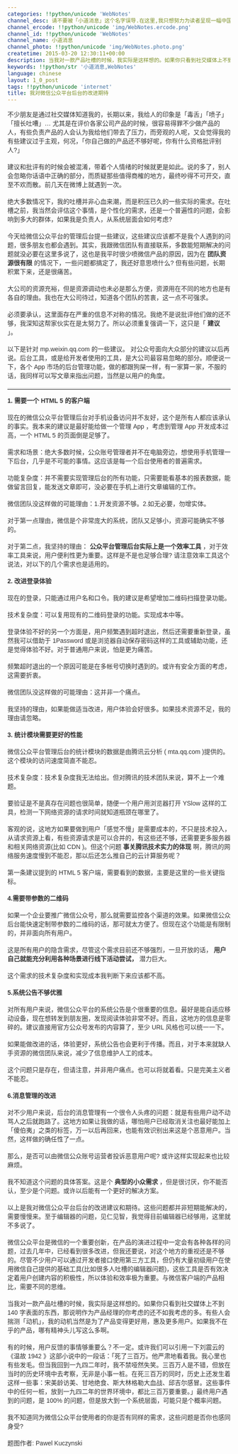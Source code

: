 ```yaml
---
categories: !!python/unicode 'WebNotes'
channel_desc: 请不要被「小道消息」这个名字误导.在这里,我只想努力为读者呈现一幅中国互联网的清明上河图.
channel_ercode: !!python/unicode 'img/WebNotes.ercode.png'
channel_id: !!python/unicode 'WebNotes'
channel_name: 小道消息
channel_photo: !!python/unicode 'img/WebNotes.photo.png'
createtime: 2015-03-20 12:30:11+00:00
description: 当我对一款产品吐槽的时候，我实际是这样想的。如果你只看到社交媒体上不到 140 字表面的东西，那说明作为产品经理的你考虑的还不如我考虑的多。
keywords: !!python/str '小道消息,WebNotes'
language: chinese
layout: 1_0_post
tags: !!python/unicode 'internet'
title: 我对微信公众平台后台的改进期待
---
```

<div class="rich_media_content" id="js_content">
<p style="font-family: Avenir, sans-serif; border: 0px; margin-top: 12px; margin-bottom: 18px; padding: 0px; outline: 0px; color: rgb(51, 51, 51); white-space: normal;">
         不少朋友是通过社交媒体知道我的，长期以来，我给人的印象是「毒舌」「喷子」「擅长吐嘈」… 尤其是在评价各家公司产品的时候，很容易得罪不少做产品的人，有些负责产品的人会认为我给他们带去了压力，而旁观的人呢，又会觉得我的有些建议过于主观，何况，「你自己做的产品还不够好呢，你有什么资格批评别人?」
        </p>
<p style="font-family: Avenir, sans-serif; border: 0px; margin-top: 12px; margin-bottom: 18px; padding: 0px; outline: 0px; color: rgb(51, 51, 51); white-space: normal;">
         建议和批评有的时候会被混淆，带着个人情绪的时候就更是如此。说的多了，别人会忽略你话语中正确的部分，而质疑那些值得商榷的地方，最终吵得不可开交，直至不欢而散。前几天在微博上就遇到一次。
        </p>
<p style="font-family: Avenir, sans-serif; border: 0px; margin-top: 12px; margin-bottom: 18px; padding: 0px; outline: 0px; color: rgb(51, 51, 51); white-space: normal;">
         绝大多数情况下，我的吐槽并非心血来潮，而是积压已久的一些实际的需求。在吐槽之前，我当然会评估这个事情，是个性化的需求，还是一个普遍性的问题，会影响到多大的群体，如果我是负责人，从系统层面会如何考虑?
        </p>
<p style="font-family: Avenir, sans-serif; border: 0px; margin-top: 12px; margin-bottom: 18px; padding: 0px; outline: 0px; color: rgb(51, 51, 51); white-space: normal;">
         今天给微信公众平台的管理后台提一些建议，这些建议应该都不是我个人遇到的问题，很多朋友也都会遇到。其实，我跟微信团队有直接联系，多数能短期解决的问题就没必要在这里多说了，这也是我平时很少喷微信产品的原因，因为在
         <strong>
          团队资源很有限
         </strong>
         的情况下，一些问题都搞定了，我还好意思喷什么?  但有些问题，长期积累下来，还是很痛苦。
        </p>
<p style="font-family: Avenir, sans-serif; border: 0px; margin-top: 12px; margin-bottom: 18px; padding: 0px; outline: 0px; color: rgb(51, 51, 51); white-space: normal;">
         大公司的资源充裕，但是资源调动也未必是那么方便，资源用在不同的地方也是有各自的理由。我也在大公司待过，知道各个团队的苦衷，这一点不可强求。
        </p>
<p style="font-family: Avenir, sans-serif; border: 0px; margin-top: 12px; margin-bottom: 18px; padding: 0px; outline: 0px; color: rgb(51, 51, 51); white-space: normal;">
<span style="color: rgb(51, 51, 51); font-family: Avenir, sans-serif;">
          必须要承认，这里面存在严重的信息不对称的情况。我绝不是说批评他们做的还不够，我深知这帮家伙实在是太努力了。所以必须重复强调一下，这只是「
          <strong>
           建议
          </strong>
          」。
         </span>
</p>
<p style="font-family: Avenir, sans-serif; border: 0px; margin-top: 12px; margin-bottom: 18px; padding: 0px; outline: 0px; color: rgb(51, 51, 51); white-space: normal;">
         以下是针对 mp.weixin.qq.com 的一些建议。
         <span style="color: rgb(51, 51, 51); font-family: Avenir, sans-serif;">
          对公众号面向大众部分的建议以后再说。后台工具，或是给开发者使用的工具，是大公司最容易忽略的部分。顺便说一下，各个 App 市场的后台管理功能，做的都跟狗屎一样，有一家算一家，不服的话，我同样可以写文章来指出问题，当然是以用户的角度。
         </span>
</p>
<hr style="font-family: Avenir, sans-serif; border-right-width: 0px; border-bottom-width: 0px; border-left-width: 0px; border-top-style: solid; border-top-color: rgb(234, 234, 234); height: 1px; margin: 1em 0px; padding: 0px; color: rgb(51, 51, 51); white-space: normal;"/>
<p style="font-family: Avenir, sans-serif; border: 0px; margin-top: 12px; margin-bottom: 18px; padding: 0px; outline: 0px; color: rgb(51, 51, 51); white-space: normal;">
<strong>
          1. 需要一个 HTML 5 的客户端
         </strong>
</p>
<p style="font-family: Avenir, sans-serif; border: 0px; margin-top: 12px; margin-bottom: 18px; padding: 0px; outline: 0px; color: rgb(51, 51, 51); white-space: normal;">
         现在的微信公众平台管理后台对手机设备访问并不友好，这个是所有人都应该承认的事实。我本来的建议是最好能给做一个管理 App ，考虑到管理 App 开发成本过高，一个 HTML 5 的页面倒是足够了。
        </p>
<p style="font-family: Avenir, sans-serif; border: 0px; margin-top: 12px; margin-bottom: 18px; padding: 0px; outline: 0px; color: rgb(51, 51, 51); white-space: normal;">
         需求和场景：绝大多数时候，公众账号管理者并不在电脑旁边，想使用手机管理一下后台，几乎是不可能的事情。这应该是每一个后台使用者的普遍需求。
        </p>
<p style="font-family: Avenir, sans-serif; border: 0px; margin-top: 12px; margin-bottom: 18px; padding: 0px; outline: 0px; color: rgb(51, 51, 51); white-space: normal;">
         功能复杂度：并不需要实现管理后台的所有功能，只需要能看基本的报表数据，能做留言回复，能发送文章即可，没必要在手机上进行文章编辑的工作。
        </p>
<p style="font-family: Avenir, sans-serif; border: 0px; margin-top: 12px; margin-bottom: 18px; padding: 0px; outline: 0px; color: rgb(51, 51, 51); white-space: normal;">
         微信团队没这样做的可能理由：1.开发资源不够。2.如无必要，勿增实体。
        </p>
<p style="font-family: Avenir, sans-serif; border: 0px; margin-top: 12px; margin-bottom: 18px; padding: 0px; outline: 0px; color: rgb(51, 51, 51); white-space: normal;">
         对于第一点理由，微信是个非常庞大的系统，团队又足够小，资源可能确实不够的。
        </p>
<p style="font-family: Avenir, sans-serif; border: 0px; margin-top: 12px; margin-bottom: 18px; padding: 0px; outline: 0px; color: rgb(51, 51, 51); white-space: normal;">
         对于第二点，我坚持的理由：
         <strong>
          公众平台管理后台实际上是一个效率工具
         </strong>
         ，对于效率工具来说，用户便利性更为重要。这样是不是也足够合理? 请注意效率工具这个说法，对以下的几个需求也是适用的。
        </p>
<p style="font-family: Avenir, sans-serif; border: 0px; margin-top: 12px; margin-bottom: 18px; padding: 0px; outline: 0px; color: rgb(51, 51, 51); white-space: normal;">
<strong>
          2. 改进登录体验
         </strong>
</p>
<p style="font-family: Avenir, sans-serif; border: 0px; margin-top: 12px; margin-bottom: 18px; padding: 0px; outline: 0px; color: rgb(51, 51, 51); white-space: normal;">
         现在的登录，只能通过用户名和口令。我的建议是希望增加二维码扫描登录功能。
        </p>
<p style="font-family: Avenir, sans-serif; border: 0px; margin-top: 12px; margin-bottom: 18px; padding: 0px; outline: 0px; color: rgb(51, 51, 51); white-space: normal;">
         技术复杂度：可以复用现有的二维码登录的功能。实现成本中等。
        </p>
<p style="font-family: Avenir, sans-serif; border: 0px; margin-top: 12px; margin-bottom: 18px; padding: 0px; outline: 0px; color: rgb(51, 51, 51); white-space: normal;">
         登录体验不好的另一个方面是，用户频繁遇到超时退出，然后还需要重新登录，虽然我可以借助于 1Password 或是浏览器自动保存密码这样的工具或辅助功能，还是觉得体验不好。对于普通用户来说，怕是更为痛苦。
        </p>
<p style="font-family: Avenir, sans-serif; border: 0px; margin-top: 12px; margin-bottom: 18px; padding: 0px; outline: 0px; color: rgb(51, 51, 51); white-space: normal;">
         频繁超时退出的一个原因可能是在多帐号切换时遇到的。或许有安全方面的考虑，这需要折衷。
        </p>
<p style="font-family: Avenir, sans-serif; border: 0px; margin-top: 12px; margin-bottom: 18px; padding: 0px; outline: 0px; color: rgb(51, 51, 51); white-space: normal;">
         微信团队没这样做的可能理由：这并非一个痛点。
        </p>
<p style="font-family: Avenir, sans-serif; border: 0px; margin-top: 12px; margin-bottom: 18px; padding: 0px; outline: 0px; color: rgb(51, 51, 51); white-space: normal;">
         我坚持的理由，如果能做适当改进，用户体验会好很多。如果技术资源不足，我的理由请忽略。
        </p>
<p style="font-family: Avenir, sans-serif; border: 0px; margin-top: 12px; margin-bottom: 18px; padding: 0px; outline: 0px; color: rgb(51, 51, 51); white-space: normal;">
<strong>
          3. 统计模块需要更好的性能
         </strong>
</p>
<p style="font-family: Avenir, sans-serif; border: 0px; margin-top: 12px; margin-bottom: 18px; padding: 0px; outline: 0px; color: rgb(51, 51, 51); white-space: normal;">
         微信公众平台管理后台的统计模块的数据是由腾讯云分析 ( mta.qq.com )提供的。这个模块的访问速度简直不能忍。
        </p>
<p style="font-family: Avenir, sans-serif; border: 0px; margin-top: 12px; margin-bottom: 18px; padding: 0px; outline: 0px; color: rgb(51, 51, 51); white-space: normal;">
         技术复杂度：技术复杂度我无法给出。但对腾讯的技术团队来说，算不上一个难题。
        </p>
<p style="font-family: Avenir, sans-serif; border: 0px; margin-top: 12px; margin-bottom: 18px; padding: 0px; outline: 0px; color: rgb(51, 51, 51); white-space: normal;">
         要验证是不是真存在问题也很简单，随便一个用户用浏览器打开 YSlow 这样的工具，检测一下网络资源的请求时间就知道瓶颈在哪里了。
        </p>
<p style="font-family: Avenir, sans-serif; border: 0px; margin-top: 12px; margin-bottom: 18px; padding: 0px; outline: 0px; color: rgb(51, 51, 51); white-space: normal;">
         客观的说，这地方如果要做到用户「感觉不慢」是需要成本的，不只是技术投入，从请求资源上看，有些资源请求是可以合并的，有这些还不够，还需要更多服务器和相关网络资源(比如 CDN )。但这个问题
         <strong>
          事关腾讯技术实力的体现
         </strong>
         啊，腾讯的网络服务速度慢到不能忍，那以后还怎么推自己的云计算服务呢？
        </p>
<p style="font-family: Avenir, sans-serif; border: 0px; margin-top: 12px; margin-bottom: 18px; padding: 0px; outline: 0px; color: rgb(51, 51, 51); white-space: normal;">
         第一条建议提到的 HTML 5 客户端，需要看到的数据，主要是这里的一些关键指标。
        </p>
<p style="font-family: Avenir, sans-serif; border: 0px; margin-top: 12px; margin-bottom: 18px; padding: 0px; outline: 0px; color: rgb(51, 51, 51); white-space: normal;">
<strong>
          4.需要带参数的二维码
         </strong>
</p>
<p style="font-family: Avenir, sans-serif; border: 0px; margin-top: 12px; margin-bottom: 18px; padding: 0px; outline: 0px; color: rgb(51, 51, 51); white-space: normal;">
         如果一个企业要推广微信公众号，那么就需要监控各个渠道的效果。如果微信公众后台能快速定制带参数的二维码的话，那可就太方便了。但现在这个功能是有限制的，并非面向所有用户。
        </p>
<p style="font-family: Avenir, sans-serif; border: 0px; margin-top: 12px; margin-bottom: 18px; padding: 0px; outline: 0px; color: rgb(51, 51, 51); white-space: normal;">
         这是所有用户的隐含需求，尽管这个需求目前还不够强烈，一旦开放的话，
         <strong>
          用户自己就能充分利用各种场景进行线下活动尝试，
         </strong>
         潜力巨大。
        </p>
<p style="font-family: Avenir, sans-serif; border: 0px; margin-top: 12px; margin-bottom: 18px; padding: 0px; outline: 0px; color: rgb(51, 51, 51); white-space: normal;">
         这个需求的技术复杂度和实现成本我判断下来应该都不高。
        </p>
<p style="font-family: Avenir, sans-serif; border: 0px; margin-top: 12px; margin-bottom: 18px; padding: 0px; outline: 0px; color: rgb(51, 51, 51); white-space: normal;">
<strong>
          5.系统公告不够优雅
         </strong>
</p>
<p style="font-family: Avenir, sans-serif; border: 0px; margin-top: 12px; margin-bottom: 18px; padding: 0px; outline: 0px; color: rgb(51, 51, 51); white-space: normal;">
         对所有用户来说，微信公众平台的系统公告是个很重要的信息。最好是能自适应移动设备，现在想转发到朋友圈，发现阅读体验非常不好。而且，这地方的信息是零碎的。建议直接用官方公众号发布的内容算了，至少 URL 风格也可以统一一下。
        </p>
<p style="font-family: Avenir, sans-serif; border: 0px; margin-top: 12px; margin-bottom: 18px; padding: 0px; outline: 0px; color: rgb(51, 51, 51); white-space: normal;">
         如果能做改进的话，体验更好，系统公告也会更利于传播。而且，对于本来就缺人手资源的微信团队来说，减少了信息维护人工的成本。
        </p>
<p style="font-family: Avenir, sans-serif; border: 0px; margin-top: 12px; margin-bottom: 18px; padding: 0px; outline: 0px; color: rgb(51, 51, 51); white-space: normal;">
         这个问题只是存在，但请注意，并非用户痛点。也可以将就着看。只是完美主义者不能忍。
        </p>
<p style="font-family: Avenir, sans-serif; border: 0px; margin-top: 12px; margin-bottom: 18px; padding: 0px; outline: 0px; color: rgb(51, 51, 51); white-space: normal;">
<strong>
          6.消息管理的改进
         </strong>
</p>
<p style="font-family: Avenir, sans-serif; border: 0px; margin-top: 12px; margin-bottom: 18px; padding: 0px; outline: 0px; color: rgb(51, 51, 51); white-space: normal;">
         对不少用户来说，后台的消息管理有一个很令人头疼的问题：就是有些用户动不动骂人之后就跑路了。这地方如果让我做的话，哪怕用户已经取消关注也最好能加上「傻伯夷」之类的标签，万一以后再回来，也能有效识别出来这是个恶意用户。当然，这样做的确任性了一点。
        </p>
<p style="font-family: Avenir, sans-serif; border: 0px; margin-top: 12px; margin-bottom: 18px; padding: 0px; outline: 0px; color: rgb(51, 51, 51); white-space: normal;">
         那么，是否可以由微信公众账号运营者投诉恶意用户呢? 或许这样实现起来也比较麻烦。
        </p>
<p style="font-family: Avenir, sans-serif; border: 0px; margin-top: 12px; margin-bottom: 18px; padding: 0px; outline: 0px; color: rgb(51, 51, 51); white-space: normal;">
         我不知道这个问题的具体答案。这是个
         <strong>
          典型的小众需求
         </strong>
         ，但是很讨厌，你不能否认，至少是个问题。或许以后能有一个更好的解决方案。
        </p>
<p style="font-family: Avenir, sans-serif; border: 0px; margin-top: 12px; margin-bottom: 18px; padding: 0px; outline: 0px; color: rgb(51, 51, 51); white-space: normal;">
         以上是我对微信公众平台后台的改进建议和期待。这些问题都并非短期能解决的，需要慢慢来。至于编辑器的问题，见仁见智，我觉得目前编辑器已经够用，这里就不多说了。
        </p>
<p style="font-family: Avenir, sans-serif; border: 0px; margin-top: 12px; margin-bottom: 18px; padding: 0px; outline: 0px; color: rgb(51, 51, 51); white-space: normal;">
         微信公众平台是微信的一个重要创新，在产品的演进过程中一定会有各种各样的问题，过去几年中，已经看到很多改进，但我还要说，对这个地方的重视还是不够的。尽管不少用户可以通过开发者接口使用第三方工具，但仍有大量初级用户在使用微信自己提供的基础工具(比如很多人吐槽的编辑器问题)，这些工具是否有效决定着用户创建内容的积极性，所以体验和效率极为重要。与微信客户端的产品相比，需要不同的思维。
        </p>
<p style="font-family: Avenir, sans-serif; border: 0px; margin-top: 12px; margin-bottom: 18px; padding: 0px; outline: 0px; color: rgb(51, 51, 51); white-space: normal;">
         当我对一款产品吐槽的时候，我实际是这样想的。如果你只看到社交媒体上不到 140 字表面的东西，那说明作为产品经理的你考虑的还不如我考虑的多。有些人会揣测「动机」，我的动机当然是为了产品变得更好用，惠及更多用户。如果我不在乎的产品，哪有精神头儿写这么多啊。
        </p>
<p style="font-family: Avenir, sans-serif; border: 0px; margin-top: 12px; margin-bottom: 18px; padding: 0px; outline: 0px; color: rgb(51, 51, 51); white-space: normal;">
         有的时候，用户反馈的事情够重要么？不一定。或许我们可以引用一下刘震云的《温故 1942 》这部小说中的一段话：「死了三百万。他严肃地看着我。我心里也有些发毛。但当我回到一九四二年时，我不禁哑然失笑。三百万人是不错，但放在当时的历史环境中去考察，无非是小事一桩。在死三百万的同时，历史上还发生着这样一些事：宋美龄访美、甘地绝食、斯大林格勒大血战、邱吉尔感冒。这些事件中的任何一桩，放到一九四二年的世界环境中，都比三百万要重要。」最终用户遇到的问题，是 100% 的问题，但是放大到一个系统层面，可能只是个概率问题。
        </p>
<p style="font-family: Avenir, sans-serif; border: 0px; margin-top: 12px; margin-bottom: 18px; padding: 0px; outline: 0px; color: rgb(51, 51, 51); white-space: normal;">
         我不知道同为微信公众平台使用者的你是否有同样的需求，这些问题是否你也感同身受?
        </p>
<p>
<span style="color: rgb(51, 51, 51); font-family: Avenir, sans-serif;">
          题图作者: Pawel Kuczynski
         </span>
</p>
<p>
<span style="color: rgb(51, 51, 51); font-family: Avenir, sans-serif;">
<br/>
</span>
</p>
<p>
<span style="color: rgb(51, 51, 51); font-family: Avenir, sans-serif;">
<span class="vote_area">
<iframe allowfullscreen="" class="vote_iframe js_editor_vote_card" data-display-src="/cgi-bin/readtemplate?t=vote/vote-new_tmpl&amp;__biz=MjM5ODIyMTE0MA==&amp;supervoteid=193658&amp;token=683964979&amp;lang=zh_CN" data-display-style="height: 280px;" data-src="/mp/newappmsgvote?action=show&amp;__biz=MjM5ODIyMTE0MA==&amp;supervoteid=193658#wechat_redirect" data-supervoteid="193658" frameborder="0" scrolling="no">
</iframe>
<span class="vote_box skin_help po_left">
</span>
<span class="vote_box skin_help po_right">
</span>
</span>
</span>
</p>
</div>